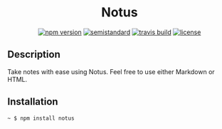 <h1 align="center">Notus</h1>

<p align="center">
  <a href="https://www.npmjs.com/package/not.us"><img src="https://img.shields.io/npm/v/not.us.svg?style=flat-square" alt="npm version"></a>
  <a href="https://github.com/Flet/semistandard"><img src="https://img.shields.io/badge/code%20style-semistandard-brightgreen.svg?style=flat-square" alt="semistandard"></a>
  <a href="#"><img src="https://img.shields.io/travis/OnlyTwentyCharacters/Notus.svg?style=flat-square" alt="travis build"></a>
  <a href="http://spdx.org/licenses/MIT"><img src="https://img.shields.io/npm/l/not.us.svg?style=flat-square" alt="license"></a>
</p>

## Description
Take notes with ease using Notus. Feel free to use either Markdown or HTML.

## Installation
`~ $ npm install notus`
